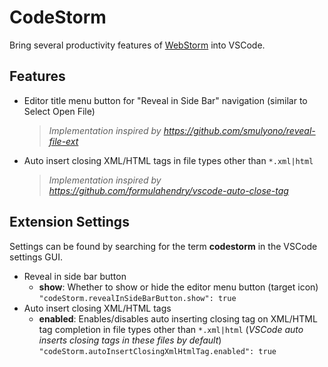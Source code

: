 # CodeStorm
Bring several productivity features of <a href="https://www.jetbrains.com/webstorm/">WebStorm</a> into VSCode.

## Features

* Editor title menu button for "Reveal in Side Bar" navigation (similar to Select Open File)
  > _Implementation inspired by <a href="https://github.com/smulyono/reveal-file-ext">https://github.com/smulyono/reveal-file-ext</a>_
* Auto insert closing XML/HTML tags in file types other than `*.xml|html`
  > _Implementation inspired by <a href="https://github.com/formulahendry/vscode-auto-close-tag">https://github.com/formulahendry/vscode-auto-close-tag</a>_

## Extension Settings
Settings can be found by searching for the term __codestorm__ in the VSCode settings GUI.

* Reveal in side bar button
  * __show__: Whether to show or hide the editor menu button (target icon)\
  `"codeStorm.revealInSideBarButton.show": true`
* Auto insert closing XML/HTML tags
  * __enabled__: Enables/disables auto inserting closing tag on XML/HTML tag completion in file types other than `*.xml|html` (_VSCode auto inserts closing tags in these files by default_)\
  `"codeStorm.autoInsertClosingXmlHtmlTag.enabled": true`